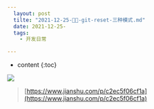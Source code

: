 ```yaml
---
  layout: post
  tilte: "2021-12-25-🎨🎨-git-reset-三种模式.md"
  date: 2021-12-25-
  tags: 
    - 开发日常

---
```



* content
{:toc}


![](https://upload-images.jianshu.io/upload_images/15312191-9263343784b64840.png?imageMogr2/auto-orient/strip%7CimageView2/2/w/1240)

> [https://www.jianshu.com/p/c2ec5f06cf1a](https://www.jianshu.com/p/c2ec5f06cf1a)
